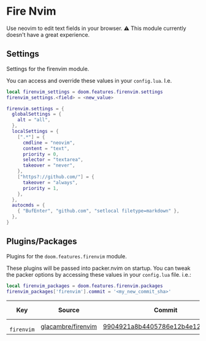 # Fire Nvim

Use neovim to edit text fields in your browser.  ⚠️  This module currently
doesn't have a great experience.


## Settings

Settings for the firenvim module.

You can access and override these values in your `config.lua`. I.e.
```lua
local firenvim_settings = doom.features.firenvim.settings
firenvim_settings.<field> = <new_value>
```
```lua
firenvim.settings = {
  globalSettings = {
    alt = "all",
  },
  localSettings = {
    [".*"] = {
      cmdline = "neovim",
      content = "text",
      priority = 0,
      selector = "textarea",
      takeover = "never",
    },
    ["https?://github.com/"] = {
      takeover = "always",
      priority = 1,
    },
  },
  autocmds = {
    { "BufEnter", "github.com", "setlocal filetype=markdown" },
  },
}
```



## Plugins/Packages

Plugins for the `doom.features.firenvim` module.

These plugins will be passed into packer.nvim on startup.  You can tweak
the packer options by accessing these values in your `config.lua` file.
i.e.:

```lua
local firenvim_packages = doom.features.firenvim.packages
firenvim_packages['firenvim'].commit = '<my_new_commit_sha>'
```

|      Key |             Source |                            Commit | Is Lazy? |
| -------- | ------------------ | --------------------------------- | -------- |
| <code> firenvim </code> | [glacambre/firenvim](https://github.com/glacambre/firenvim) | [9904921a8b4405786e12b4e12fbbf171b](https://github.com/glacambre/firenvim/commit/56a49d79904921a8b4405786e12b4e12fbbf171b) |      ✅ |

